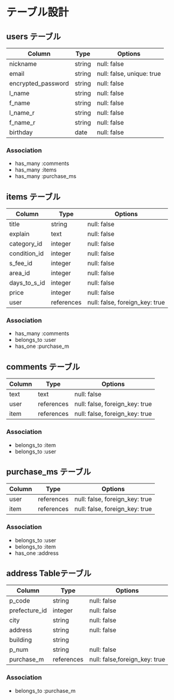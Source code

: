 # テーブル設計

## users テーブル
| Column             | Type    | Options                   |
|--------------------|---------|---------------------------|
| nickname           | string  | null: false               |
| email              | string  | null: false, unique: true |
| encrypted_password | string  | null: false               |
| l_name             | string  | null: false               |
| f_name             | string  | null: false               |
| l_name_r           | string  | null: false               |
| f_name_r           | string  | null: false               |
| birthday           | date    | null: false               |


### Association
- has_many :comments
- has_many :items
- has_many :purchase_ms

## items テーブル
| Column       | Type       | Options                        |
|--------------|------------|--------------------------------|
| title        | string     | null: false                    |
| explain      | text       | null: false                    |
| category_id  | integer    | null: false                    |
| condition_id | integer    | null: false                    |
| s_fee_id     | integer    | null: false                    |
| area_id      | integer    | null: false                    |
| days_to_s_id | integer    | null: false                    |
| price        | integer    | null: false                    |
| user         | references | null: false, foreign_key: true |

### Association
- has_many :comments
- belongs_to :user
- has_one :purchase_m

## comments テーブル
| Column    | Type       | Options                         |
|-----------|------------|---------------------------------|
| text      | text       | null: false                     |
| user      | references | null: false, foreign_key: true  |
| item      | references | null: false, foreign_key: true  |

### Association
- belongs_to :item
- belongs_to :user

## purchase_ms テーブル
| Column    | Type       | Options                        |
|-----------|------------|--------------------------------|
| user      | references | null: false, foreign_key: true |
| item      | references | null: false, foreign_key: true |

### Association
- belongs_to :user
- belongs_to :item
- has_one :address

## address Tableテーブル
| Column        | Type       | Options                       |
|---------------|------------|-------------------------------|
| p_code        | string     | null: false                   |
| prefecture_id | integer    | null: false                   |
| city          | string     | null: false                   |
| address       | string     | null: false                   |
| building      | string     |                               |
| p_num         | string     | null: false                   |
| purchase_m    | references | null: false,foreign_key: true |

### Association
- belongs_to :purchase_m
